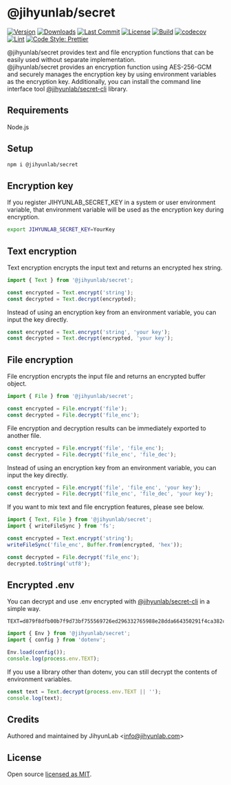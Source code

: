 # @jihyunlab/secret

[![Version](https://img.shields.io/npm/v/@jihyunlab/secret.svg?style=flat-square)](https://www.npmjs.com/package/@jihyunlab/secret?activeTab=versions) [![Downloads](https://img.shields.io/npm/dt/@jihyunlab/secret.svg?style=flat-square)](https://www.npmjs.com/org/jihyunlab) [![Last Commit](https://img.shields.io/github/last-commit/jihyunlab/secret.svg?style=flat-square)](https://github.com/jihyunlab/secret/graphs/commit-activity) [![License](https://img.shields.io/github/license/jihyunlab/secret.svg?style=flat-square)](https://github.com/jihyunlab/secret/blob/master/LICENSE) [![Build](https://github.com/jihyunlab/secret/actions/workflows/build.yml/badge.svg)](https://github.com/jihyunlab/secret/actions/workflows/build.yml) [![codecov](https://codecov.io/gh/jihyunlab/secret/graph/badge.svg?token=K2536J64LQ)](https://codecov.io/gh/jihyunlab/secret) [![Lint](https://img.shields.io/badge/lint-eslint-blue?style=flat-square)](https://eslint.org) [![Code Style: Prettier](https://img.shields.io/badge/code_style-prettier-ff69b4.svg?style=flat-square)](https://github.com/prettier/prettier)

@jihyunlab/secret provides text and file encryption functions that can be easily used without separate implementation.\
@jihyunlab/secret provides an encryption function using AES-256-GCM and securely manages the encryption key by using environment variables as the encryption key.
Additionally, you can install the command line interface tool [@jihyunlab/secret-cli](https://www.npmjs.com/package/@jihyunlab/secret-cli) library.

## Requirements

Node.js

## Setup

```bash
npm i @jihyunlab/secret
```

## Encryption key

If you register JIHYUNLAB_SECRET_KEY in a system or user environment variable, that environment variable will be used as the encryption key during encryption.

```bash
export JIHYUNLAB_SECRET_KEY=YourKey
```

## Text encryption

Text encryption encrypts the input text and returns an encrypted hex string.

```javascript
import { Text } from '@jihyunlab/secret';

const encrypted = Text.encrypt('string');
const decrypted = Text.decrypt(encrypted);
```

Instead of using an encryption key from an environment variable, you can input the key directly.

```javascript
const encrypted = Text.encrypt('string', 'your key');
const decrypted = Text.decrypt(encrypted, 'your key');
```

## File encryption

File encryption encrypts the input file and returns an encrypted buffer object.

```javascript
import { File } from '@jihyunlab/secret';

const encrypted = File.encrypt('file');
const decrypted = File.decrypt('file_enc');
```

File encryption and decryption results can be immediately exported to another file.

```javascript
const encrypted = File.encrypt('file', 'file_enc');
const decrypted = File.decrypt('file_enc', 'file_dec');
```

Instead of using an encryption key from an environment variable, you can input the key directly.

```javascript
const encrypted = File.encrypt('file', 'file_enc', 'your key');
const decrypted = File.decrypt('file_enc', 'file_dec', 'your key');
```

If you want to mix text and file encryption features, please see below.

```javascript
import { Text, File } from '@jihyunlab/secret';
import { writeFileSync } from 'fs';

const encrypted = Text.encrypt('string');
writeFileSync('file_enc', Buffer.from(encrypted, 'hex'));

const decrypted = File.decrypt('file_enc');
decrypted.toString('utf8');
```

## Encrypted .env

You can decrypt and use .env encrypted with [@jihyunlab/secret-cli](https://www.npmjs.com/package/@jihyunlab/secret-cli) in a simple way.

```.env
TEXT=d879f8dfb00b7f9d73bf755569726ed296332765988e28dda664350291f4ca382cff501e82
```

```javascript
import { Env } from '@jihyunlab/secret';
import { config } from 'dotenv';

Env.load(config());
console.log(process.env.TEXT);
```

If you use a library other than dotenv, you can still decrypt the contents of environment variables.

```javascript
const text = Text.decrypt(process.env.TEXT || '');
console.log(text);
```

## Credits

Authored and maintained by JihyunLab <<info@jihyunlab.com>>

## License

Open source [licensed as MIT](https://github.com/jihyunlab/secret/blob/master/LICENSE).
